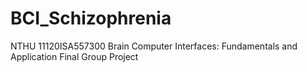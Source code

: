 # BCI_Schizophrenia
NTHU 11120ISA557300 Brain Computer Interfaces: Fundamentals and Application Final Group Project

